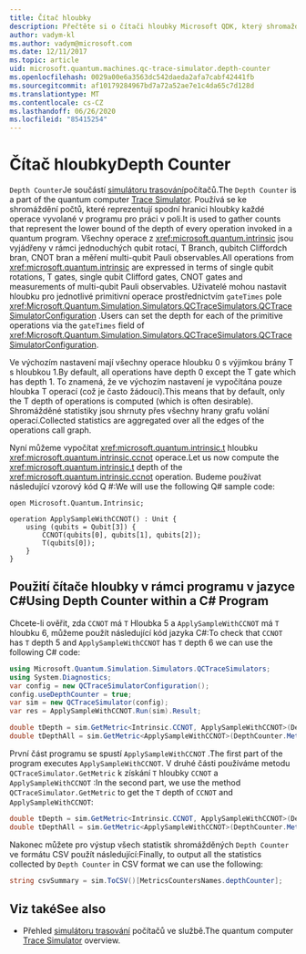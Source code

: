 ```yaml
---
title: Čítač hloubky
description: Přečtěte si o čítači hloubky Microsoft QDK, který shromažďuje počty hloubky každé operace vyvolané v programu
author: vadym-kl
ms.author: vadym@microsoft.com
ms.date: 12/11/2017
ms.topic: article
uid: microsoft.quantum.machines.qc-trace-simulator.depth-counter
ms.openlocfilehash: 0029a00e6a3563dc542daeda2afa7cabf42441fb
ms.sourcegitcommit: af10179284967bd7a72a52ae7e1c4da65c7d128d
ms.translationtype: MT
ms.contentlocale: cs-CZ
ms.lasthandoff: 06/26/2020
ms.locfileid: "85415254"
---
```

# <a name="depth-counter"></a><span data-ttu-id="c94a3-103">Čítač hloubky</span><span class="sxs-lookup"><span data-stu-id="c94a3-103">Depth Counter</span></span>

<span data-ttu-id="c94a3-104">`Depth Counter`Je součástí [simulátoru trasování](xref:microsoft.quantum.machines.qc-trace-simulator.intro)počítačů.</span><span class="sxs-lookup"><span data-stu-id="c94a3-104">The `Depth Counter` is a part of the quantum computer [Trace Simulator](xref:microsoft.quantum.machines.qc-trace-simulator.intro).</span></span>
<span data-ttu-id="c94a3-105">Používá se ke shromáždění počtů, které reprezentují spodní hranici hloubky každé operace vyvolané v programu pro práci v poli.</span><span class="sxs-lookup"><span data-stu-id="c94a3-105">It is used to gather counts that represent the lower bound of the depth of every operation invoked in a quantum program.</span></span> <span data-ttu-id="c94a3-106">Všechny operace z <xref:microsoft.quantum.intrinsic> jsou vyjádřeny v rámci jednoduchých qubit rotací, T Branch, qubitch Cliffordch bran, CNOT bran a měření multi-qubit Pauli observables.</span><span class="sxs-lookup"><span data-stu-id="c94a3-106">All operations from <xref:microsoft.quantum.intrinsic> are expressed in terms of single qubit rotations, T gates, single qubit Clifford gates, CNOT gates and measurements of multi-qubit Pauli observables.</span></span> <span data-ttu-id="c94a3-107">Uživatelé mohou nastavit hloubku pro jednotlivé primitivní operace prostřednictvím `gateTimes` pole <xref:Microsoft.Quantum.Simulation.Simulators.QCTraceSimulators.QCTraceSimulatorConfiguration> .</span><span class="sxs-lookup"><span data-stu-id="c94a3-107">Users can set the depth for each of the primitive operations via the `gateTimes` field of <xref:Microsoft.Quantum.Simulation.Simulators.QCTraceSimulators.QCTraceSimulatorConfiguration>.</span></span>

<span data-ttu-id="c94a3-108">Ve výchozím nastavení mají všechny operace hloubku 0 s výjimkou brány T s hloubkou 1.</span><span class="sxs-lookup"><span data-stu-id="c94a3-108">By default, all operations have depth 0 except the T gate which has depth 1.</span></span> <span data-ttu-id="c94a3-109">To znamená, že ve výchozím nastavení je vypočítána pouze hloubka T operací (což je často žádoucí).</span><span class="sxs-lookup"><span data-stu-id="c94a3-109">This means that by default, only the T depth of operations is computed (which is often desirable).</span></span> <span data-ttu-id="c94a3-110">Shromážděné statistiky jsou shrnuty přes všechny hrany grafu volání operací.</span><span class="sxs-lookup"><span data-stu-id="c94a3-110">Collected statistics are aggregated over all the edges of the operations call graph.</span></span> 

<span data-ttu-id="c94a3-111">Nyní můžeme vypočítat <xref:microsoft.quantum.intrinsic.t> hloubku <xref:microsoft.quantum.intrinsic.ccnot> operace.</span><span class="sxs-lookup"><span data-stu-id="c94a3-111">Let us now compute the <xref:microsoft.quantum.intrinsic.t> depth of the <xref:microsoft.quantum.intrinsic.ccnot> operation.</span></span> <span data-ttu-id="c94a3-112">Budeme používat následující vzorový kód Q #:</span><span class="sxs-lookup"><span data-stu-id="c94a3-112">We will use the following Q# sample code:</span></span>

```qsharp
open Microsoft.Quantum.Intrinsic;

operation ApplySampleWithCCNOT() : Unit {
    using (qubits = Qubit[3]) {
        CCNOT(qubits[0], qubits[1], qubits[2]);
        T(qubits[0]);
    }
}
```

## <a name="using-depth-counter-within-a-c-program"></a><span data-ttu-id="c94a3-113">Použití čítače hloubky v rámci programu v jazyce C#</span><span class="sxs-lookup"><span data-stu-id="c94a3-113">Using Depth Counter within a C# Program</span></span>

<span data-ttu-id="c94a3-114">Chcete-li ověřit, zda `CCNOT` má `T` Hloubka 5 a `ApplySampleWithCCNOT` má `T` hloubku 6, můžeme použít následující kód jazyka C#:</span><span class="sxs-lookup"><span data-stu-id="c94a3-114">To check that `CCNOT` has `T` depth 5 and `ApplySampleWithCCNOT` has `T` depth 6 we can use the following C# code:</span></span>

```csharp
using Microsoft.Quantum.Simulation.Simulators.QCTraceSimulators;
using System.Diagnostics;
var config = new QCTraceSimulatorConfiguration();
config.useDepthCounter = true;
var sim = new QCTraceSimulator(config);
var res = ApplySampleWithCCNOT.Run(sim).Result;

double tDepth = sim.GetMetric<Intrinsic.CCNOT, ApplySampleWithCCNOT>(DepthCounter.Metrics.Depth);
double tDepthAll = sim.GetMetric<ApplySampleWithCCNOT>(DepthCounter.Metrics.Depth);
```

<span data-ttu-id="c94a3-115">První část programu se spustí `ApplySampleWithCCNOT` .</span><span class="sxs-lookup"><span data-stu-id="c94a3-115">The first part of the program executes `ApplySampleWithCCNOT`.</span></span> <span data-ttu-id="c94a3-116">V druhé části používáme metodu `QCTraceSimulator.GetMetric` k získání `T` hloubky `CCNOT` a `ApplySampleWithCCNOT` :</span><span class="sxs-lookup"><span data-stu-id="c94a3-116">In the second part, we use the method `QCTraceSimulator.GetMetric` to get the `T` depth of `CCNOT` and `ApplySampleWithCCNOT`:</span></span> 

```csharp
double tDepth = sim.GetMetric<Intrinsic.CCNOT, ApplySampleWithCCNOT>(DepthCounter.Metrics.Depth);
double tDepthAll = sim.GetMetric<ApplySampleWithCCNOT>(DepthCounter.Metrics.Depth);
```

<span data-ttu-id="c94a3-117">Nakonec můžete pro výstup všech statistik shromážděných `Depth Counter` ve formátu CSV použít následující:</span><span class="sxs-lookup"><span data-stu-id="c94a3-117">Finally, to output all the statistics collected by `Depth Counter` in CSV format we can use the following:</span></span>
```csharp
string csvSummary = sim.ToCSV()[MetricsCountersNames.depthCounter];
```

## <a name="see-also"></a><span data-ttu-id="c94a3-118">Viz také</span><span class="sxs-lookup"><span data-stu-id="c94a3-118">See also</span></span> ##

- <span data-ttu-id="c94a3-119">Přehled [simulátoru trasování](xref:microsoft.quantum.machines.qc-trace-simulator.intro) počítačů ve službě.</span><span class="sxs-lookup"><span data-stu-id="c94a3-119">The quantum computer [Trace Simulator](xref:microsoft.quantum.machines.qc-trace-simulator.intro) overview.</span></span>
